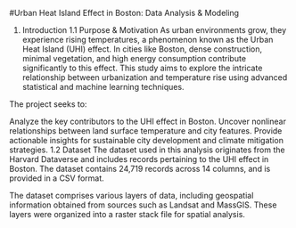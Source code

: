 #Urban Heat Island Effect in Boston: Data Analysis & Modeling

1. Introduction
1.1 Purpose & Motivation
As urban environments grow, they experience rising temperatures, a phenomenon known as the Urban Heat Island (UHI) effect. In cities like Boston, dense construction, minimal vegetation, and high energy consumption contribute significantly to this effect. This study aims to explore the intricate relationship between urbanization and temperature rise using advanced statistical and machine learning techniques.

The project seeks to:

Analyze the key contributors to the UHI effect in Boston.
Uncover nonlinear relationships between land surface temperature and city features.
Provide actionable insights for sustainable city development and climate mitigation strategies.
1.2 Dataset
The dataset used in this analysis originates from the Harvard Dataverse and includes records pertaining to the UHI effect in Boston. The dataset contains 24,719 records across 14 columns, and is provided in a CSV format.

The dataset comprises various layers of data, including geospatial information obtained from sources such as Landsat and MassGIS. These layers were organized into a raster stack file for spatial analysis.
